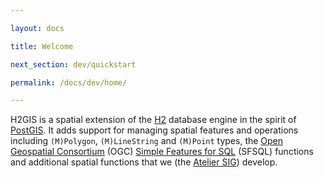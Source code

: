 ```yaml
---

layout: docs

title: Welcome

next_section: dev/quickstart

permalink: /docs/dev/home/

---
```


H2GIS is a spatial extension of the [H2](http://www.h2database.com/) database
engine in the spirit of [PostGIS](http://postgis.net/). It adds support for
managing spatial features and operations including `(M)Polygon`,
`(M)LineString` and `(M)Point` types, the [Open Geospatial
Consortium](http://www.opengeospatial.org/) (OGC) [Simple Features for
SQL](http://www.opengeospatial.org/standards/sfs) (SFSQL) functions and
additional spatial functions that we (the [Atelier SIG](http://www.irstv.fr/))
develop. 
